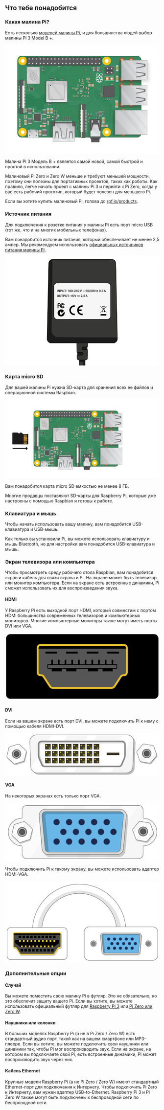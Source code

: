 ## Что тебе понадобится

### Какая малина Pi?

Есть несколько [моделей малины Pi](https://www.raspberrypi.org/products/), и для большинства людей выбор малины Pi 3 Model B +.

![Малина Pi 3](images/raspberry-pi.png)

Малина Pi 3 Модель B + является самой новой, самой быстрой и простой в использовании.

Малиновый Pi Zero и Zero W меньше и требуют меньшей мощности, поэтому они полезны для портативных проектов, таких как роботы. Как правило, легче начать проект с малины Pi 3 и перейти к Pi Zero, когда у вас есть рабочий прототип, который будет полезен для меньшего Pi.

Если вы хотите купить малиновый Pi, голова до [rpf.io/products](https://rpf.io/products).

### Источник питания

Для подключения к розетке питания у малины Pi есть порт micro USB (тот же, что и на многих мобильных телефонах).

Вам понадобится источник питания, который обеспечивает не менее 2,5 ампер. Мы рекомендуем использовать [официальных источников питания малины Pi](https://www.raspberrypi.org/products/raspberry-pi-universal-power-supply/).

![источник питания](images/powersupply.png)

### Карта micro SD

Для вашей малины Pi нужна SD-карта для хранения всех ее файлов и операционной системы Raspbian.

![SD Card](images/pi-sd.png)

Вам понадобится карта micro SD емкостью не менее 8 ГБ.

Многие продавцы поставляют SD-карты для Raspberry Pi, которые уже настроены с помощью Raspbian и готовы к работе.

### Клавиатура и мышь

Чтобы начать использовать вашу малину, вам понадобится USB-клавиатура и USB-мышь.

Как только вы установили Pi, вы можете использовать клавиатуру и мышь Bluetooth, но для настройки вам понадобится USB-клавиатура и мышь.

### Экран телевизора или компьютера

Чтобы просмотреть среду рабочего стола Raspbian, вам понадобится экран и кабель для связи экрана и Pi. На экране может быть телевизор или монитор компьютера. Если на экране есть встроенные динамики, Pi сможет использовать их для воспроизведения звука.

#### HDMI

У Raspberry Pi есть выходной порт HDMI, который совместим с портом HDMI большинства современных телевизоров и компьютерных мониторов. Многие компьютерные мониторы также могут иметь порты DVI или VGA.

![Порт hdmi](images/hdmi-port.png)

#### DVI

Если на вашем экране есть порт DVI, вы можете подключить Pi к нему с помощью кабеля HDMI-DVI.

![порт dvi](images/dvi-port.png)

#### VGA

На некоторых экранах есть только порт VGA.

![порт vga](images/vga-port.png)

Чтобы подключить Pi к такому экрану, вы можете использовать адаптер HDMI-VGA.

![Порт адаптера hdmi to vga](images/hdmi-vga-adapter.png)

### Дополнительные опции

#### Случай

Вы можете поместить свою малину Pi в футляр. Это не обязательно, но это обеспечит защиту вашего Pi. Если вы хотите, вы можете использовать официальный футляр для [Raspberry Pi 3](https://www.raspberrypi.org/products/raspberry-pi-3-case/) или [Pi Zero или Zero W](https://www.raspberrypi.org/products/raspberry-pi-zero-case/).

#### Наушники или колонки

В больших моделях Raspberry Pi (а не в Pi Zero / Zero W) есть стандартный аудио порт, такой как на вашем смартфоне или MP3-плеере. Если вы хотите, вы можете подключить свои наушники или динамики так, чтобы Pi мог воспроизводить звук. Если на экране, на котором вы подключаете свой Pi, есть встроенные динамики, Pi может воспроизводить звук через них.

#### Кабель Ethernet

Крупные модели Raspberry Pi (а не Pi Zero / Zero W) имеют стандартный Ethernet-порт для подключения к Интернету. Чтобы подключить Pi Zero к Интернету, вам нужен адаптер USB-to-Ethernet. Raspberry Pi 3 и Pi Zero W также могут быть подключены к беспроводной сети по беспроводной сети.